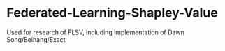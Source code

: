 # Federated-Learning-Shapley-Value
Used for research of FLSV, including implementation of Dawn Song/Beihang/Exact

